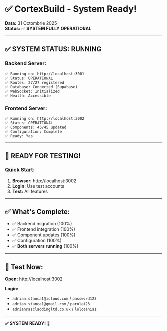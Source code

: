 # ✅ CortexBuild - System Ready!

**Data:** 31 Octombrie 2025  
**Status:** ✅ **SYSTEM FULLY OPERATIONAL**

---

## ✅ **SYSTEM STATUS: RUNNING**

### **Backend Server:**
```
✅ Running on: http://localhost:3001
✅ Status: OPERATIONAL
✅ Routes: 27/27 registered
✅ Database: Connected (Supabase)
✅ WebSocket: Initialized
✅ Health: Accessible
```

### **Frontend Server:**
```
✅ Running on: http://localhost:3002
✅ Status: OPERATIONAL
✅ Components: 45/45 updated
✅ Configuration: Complete
✅ Ready: Yes
```

---

## 🚀 **READY FOR TESTING!**

### **Quick Start:**
1. **Browser:** http://localhost:3002
2. **Login:** Use test accounts
3. **Test:** All features

---

## ✅ **What's Complete:**

- ✅ Backend migration (100%)
- ✅ Frontend integration (100%)
- ✅ Component updates (100%)
- ✅ Configuration (100%)
- ✅ **Both servers running** (100%)

---

## 🎯 **Test Now:**

**Open:** http://localhost:3002

**Login:**
- `adrian.stanca1@icloud.com` / `password123`
- `adrian.stanca1@gmail.com` / `parola123`
- `adrian@ascladdingltd.co.uk` / `lolozania1`

---

**✅ SYSTEM READY!** 🚀

